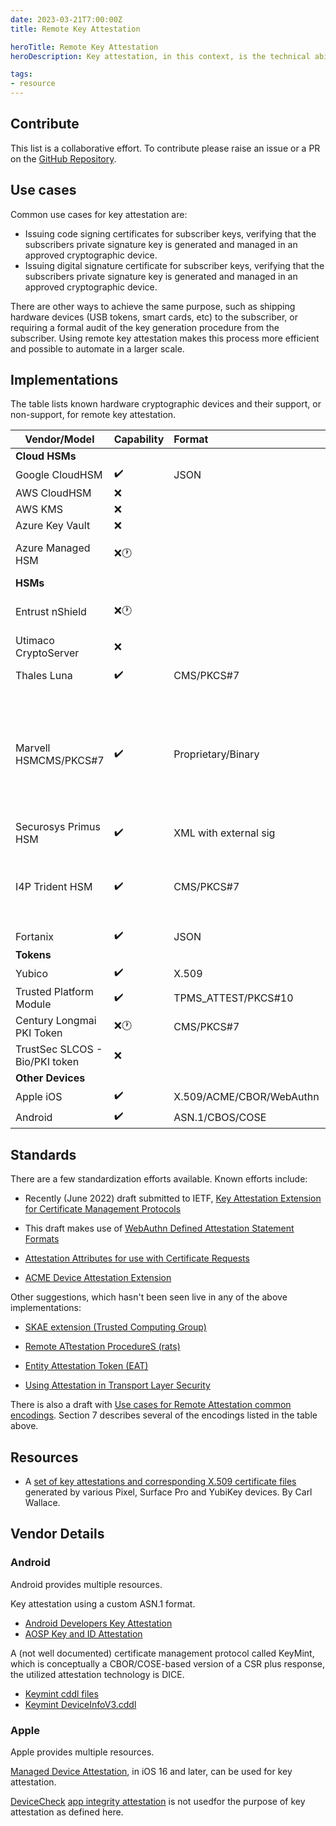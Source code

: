 ```yaml
---
date: 2023-03-21T7:00:00Z
title: Remote Key Attestation

heroTitle: Remote Key Attestation
heroDescription: Key attestation, in this context, is the technical ability to prove to a remote party that a private key was generated inside, and is managed inside, and not exportable from, a hardware cryptographic module

tags:
- resource
---
```


## Contribute

This list is a collaborative effort. To contribute please raise an issue or a PR on the [GitHub Repository](https://github.com/pkic/remote-key-attestation).

## Use cases

Common use cases for key attestation are:
* Issuing code signing certificates for subscriber keys, verifying that the subscribers private signature key is generated and managed in an approved cryptographic device.
* Issuing digital signature certificate for subscriber keys, verifying that the subscribers private signature key is generated and managed in an approved cryptographic device.

There are other ways to achieve the same purpose, such as shipping hardware devices (USB tokens, smart cards, etc) to the subscriber, or requiring a formal audit of the key generation procedure from the subscriber. Using remote key attestation makes this process more efficient and possible to automate in a larger scale.

## Implementations

The table lists known hardware cryptographic devices and their support, or non-support, for remote key attestation.

| Vendor/Model                   | Capability         | Format                | Documentation                                                                                                                                                                                                                                                                                                                                                                                                                            | Notes                                                                                                                 |
| ------------------------------ | :----------------- | :-------------------- | :--------------------------------------------------------------------------------------------------------------------------------------------------------------------------------------------------------------------------------------------------------------------------------------------------------------------------------------------------------------------------------------------------------------------------------------- | :-------------------------------------------------------------------------------------------------------------------- |
| **Cloud HSMs**                 |
| Google CloudHSM                | :heavy_check_mark: | JSON                  | https://cloud.google.com/kms/docs/attest-key                                                                                                                                                                                                                                                                                                                                                                                             |                                                                                                                       |
| AWS CloudHSM                   | :x:                |                       |                                                                                                                                                                                                                                                                                                                                                                                                                                          |                                                                                                                       |
| AWS KMS                        | :x:                |                       |                                                                                                                                                                                                                                                                                                                                                                                                                                          |                                                                                                                       |
| Azure Key Vault                | :x:                |                       |                                                                                                                                                                                                                                                                                                                                                                                                                                          |                                                                                                                       |
| Azure Managed HSM              | :x::clock1:        |                       |                                                                                                                                                                                                                                                                                                                                                                                                                                          | Claimed to be on the roadmap                                                                                          |
| **HSMs**                       |
| Entrust nShield                | :x::clock1:        |                       | https://github.com/pkic/remote-key-attestation/issues/3                                                                                                                                                                                                                                                                                                                                                                                  | Claimed to be on the roadmap                                                                                          |
| Utimaco CryptoServer           | :x:                |                       |                                                                                                                                                                                                                                                                                                                                                                                                                                          |                                                                                                                       |
| Thales Luna                    | :heavy_check_mark: | CMS/PKCS#7            | [Meeting CA/Browser Forum Standards with Luna and Luna Cloud HSMs](https://data-protection-updates.gemalto.com/2020/04/15/public-key-confirmation-meeting-ca-browser-forum-standards-with-luna-and-luna-cloud-hsms/) / [Public Key Confirmations](https://thalesdocs.com/gphsm/luna/7/docs/network/Content/admin_partition/confirm/confirm_hsm.htm) | |
| Marvell HSMCMS/PKCS#7          | :heavy_check_mark: | Proprietary/Binary    | https://www.marvell.com/products/security-solutions/nitrox-hs-adapters/software-key-attestation.html | GCP Cloud HSM, AWS CloudHSM and MS Managed HSM are using Marvell hardware in the background                           |
| Securosys Primus HSM           | :heavy_check_mark: | XML with external sig | [HSM User Guide Docs](https://www.securosys.com/hubfs/Securosys_PrimusHSM_KeyAttestation_SB-E01.pdf) | |
| I4P Trident HSM                | :heavy_check_mark: | CMS/PKCS#7            | https://www.i4p.com/documents/Trident_RSS_summary_sheet_200929.pdf | No detailed documentation about using key attestation available publicly. |
| Fortanix                       | :heavy_check_mark: | JSON                  |[Verifying Key Attestation Statements Doc](https://support.fortanix.com/hc/en-us/articles/18924491083028-Using-Fortanix-DSM-for-Verifying-Key-Attestation-Statements) | |
| **Tokens**                     |
| Yubico                         | :heavy_check_mark: | X.509                 | [Attestation Concept](https://developers.yubico.com/YubiHSM2/Concepts/Attestation.html) [PIV Attestation](https://developers.yubico.com/PIV/Introduction/PIV_attestation.html) | |
| Trusted Platform Module        | :heavy_check_mark: | TPMS_ATTEST/PKCS#10   | [TPM Fundamentals](https://www.cs.unh.edu/~it666/reading_list/Hardware/tpm_fundamentals.pdf) / [MS Key Attestation](https://docs.microsoft.com/en-us/windows-server/identity/ad-ds/manage/component-updates/tpm-key-attestation) / [MS CSP with Key Attestation](https://docs.microsoft.com/en-us/openspecs/windows_protocols/ms-wcce/f596c7df-a72c-4323-b27f-3c8646604ddb?redirectedfrom=MSDN) / [TCG Trusted Attestation Protocol](https://trustedcomputinggroup.org/wp-content/uploads/TNC_TAP_Information_Model_v1.00_r0.29A_publicreview.pdf) |                                                                                                                       |
| Century Longmai PKI Token      | :x::clock1:        | CMS/PKCS#7            |                                                                                                                                                                                                                                                                                                                                                                                                                                          | Claimed roadmap item                                                                                                  |
| TrustSec SLCOS - Bio/PKI token | :x:                |                       |                                                                                                                                                                                                                                                                                                                                                                                                                                          |                                                                                                                       |
| **Other Devices**              |
| Apple iOS                      | :heavy_check_mark: | X.509/ACME/CBOR/WebAuthn         | [Apple](#apple) |  |
| Android                        | :heavy_check_mark: | ASN.1/CBOS/COSE                 | [Android](#android)  |  |

## Standards

There are a few standardization efforts available. Known efforts include:

* Recently (June 2022) draft submitted to IETF, [Key Attestation Extension for Certificate Management Protocols](https://datatracker.ietf.org/doc/html/draft-wallace-lamps-key-attestation-ext-01)

* This draft makes use of [WebAuthn Defined Attestation Statement Formats](https://www.w3.org/TR/webauthn-2/#sctn-defined-attestation-formats)

* [Attestation Attributes for use with Certificate Requests](https://datatracker.ietf.org/doc/draft-stjohns-csr-attest/)

* [ACME Device Attestation Extension](https://datatracker.ietf.org/doc/draft-bweeks-acme-device-attest/)

Other suggestions, which hasn't been seen live in any of the above implementations:

* [SKAE extension (Trusted Computing Group)](https://trustedcomputinggroup.org/wp-content/uploads/IWG_SKAE_Extension_1-00.pdf)

* [Remote ATtestation ProcedureS (rats)](https://datatracker.ietf.org/wg/rats/about/)

* [Entity Attestation Token (EAT)](https://datatracker.ietf.org/doc/draft-ietf-rats-eat/)

* [Using Attestation in Transport Layer Security](https://datatracker.ietf.org/doc/draft-fossati-tls-attestation/)

There is also a draft with [Use cases for Remote Attestation common encodings](https://datatracker.ietf.org/doc/html/draft-richardson-rats-usecases-08). Section 7 describes several of the encodings listed in the table above.

## Resources

* A [set of key attestations and corresponding X.509 certificate files](https://github.com/Purebred/SampleAttestations) generated by various Pixel, Surface Pro and YubiKey devices. By Carl Wallace.

## Vendor Details

### Android

Android provides multiple resources.

Key attestation using a custom ASN.1 format.

* [Android Developers Key Attestation](https://developer.android.com/training/articles/security-key-attestation)
* [AOSP Key and ID Attestation](https://source.android.com/security/keystore/attestation)

A (not well documented) certificate management protocol called KeyMint, which is conceptually a CBOR/COSE-based version of a CSR plus response, the utilized attestation technology is DICE.

* [Keymint cddl files](https://cs.android.com/android/platform/superproject/+/main:hardware/interfaces/security/rkp/aidl/android/hardware/security/keymint/)
* [Keymint DeviceInfoV3.cddl](https://cs.android.com/android/platform/superproject/+/main:hardware/interfaces/security/rkp/aidl/android/hardware/security/keymint/DeviceInfoV3.cddl)

### Apple

Apple provides multiple resources.

[Managed Device Attestation](https://support.apple.com/en-gb/guide/deployment/dep28afbde6a/web), in iOS 16 and later, can be used for key attestation. 

[DeviceCheck](https://developer.apple.com/documentation/devicecheck) [app integrity attestation](https://developer.apple.com/documentation/devicecheck/establishing_your_app_s_integrity) is  not usedfor the purpose of key attestation as defined here.

